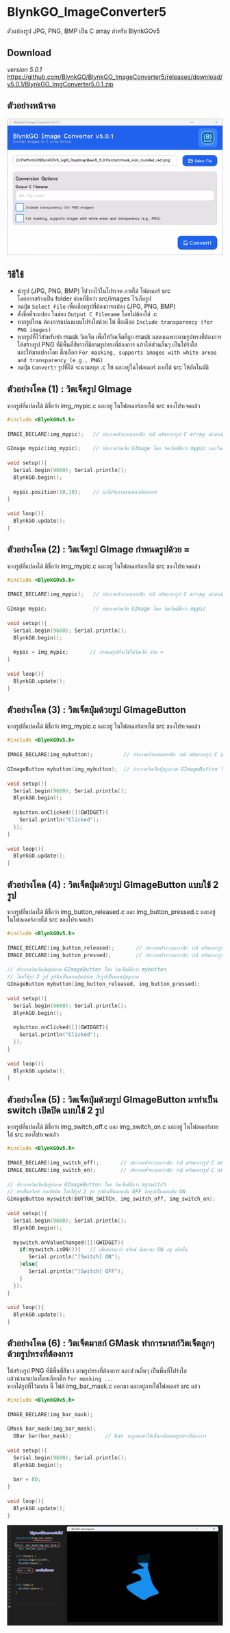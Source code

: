 # BlynkGO_ImageConverter5
 ตัวแปลงรูป JPG, PNG, BMP เป็น C array สำหรับ BlynkGOv5  

## Download
*version 5.0.1*  
https://github.com/BlynkGO/BlynkGO_ImageConverter5/releases/download/v5.0.1/BlynkGO_ImgConverter5.0.1.zip
  
## ตัวอย่างหน้าจอ
![ตัวแปลงรูป](BlynkGO_ImageConverter5.png)


## วิธีใช้
- นำรูป (JPG, PNG, BMP) ไปวางไว้ในโปรเจค ภายใต้ โฟลเดอร์ src  
  โดยอาจสร้างเป็น folder ย่อยที่ชือว่า src/images ไว้เก็บรูป
- กดปุ่ม `Select File` เพื่อเลือกรูปที่ต้องการแปลง (JPG, PNG, BMP)
- ตั้งชื่อที่จะแปลง ในช่อง `Output C Filename` โดยไม่ต้องใส่ .c
- หากรูปไหน ต้องการแปลงแบบโปร่งใสด้วย ให้ ติ๊กเลือก `Include transparency (for PNG images)`
- หากรูปที่ไว้สำหรับทำ mask วิตเจ็ต เพื่อให้วิตเจ็ตที่ถูก mask แสดงเฉพาะตามรูปทรงที่ต้องการ  
  ให้สร้างรูป PNG ที่มีพื้นที่สีขาวที่มีตามรูปทรงที่ต้องการ แล้วให้ส่วนอื่นๆ เป็นโปร่งใส  
  และให้มาแปลงโดย ติ๊กเลือก `For masking, supports images with white areas and transparency (e.g., PNG)`  
- กดปุ่ม `Convert!`  รูปที่ได้ จะนามสกุล .c ให้ และอยู่ในโฟลเดอร์ ภายใต้ src ให้อัตโนมัติ

## ตัวอย่างโคด (1) : วิตเจ็ตรูป GImage 

หากรูปที่แปลงได้ มีชื่อว่า img_mypic.c และอยู่ ในโฟลเดอร์ภายใต้ src ของโปรเจคแล้ว

```c
#include <BlynkGOv5.h>

IMAGE_DECLARE(img_mypic);   // ประกาศทั่วระบบกราฟิก ว่ามี ทรัพยากรรูป C array เข้ามาเพิ่ม

GImage mypic(img_mypic);    // ประกาศวิตเจ็ต GImage โดย วิตเจ็ตมีชื่อว่า mypic และโหลดใช้รูปด้วย img_mypic

void setup(){
  Serial.begin(9600); Serial.println();
  BlynkGO.begin();

  mypic.position(10,10);    // นำไปจัดวางตำแหน่งที่ต้องการ
}

void loop(){
  BlynkGO.update();
}
```

## ตัวอย่างโคด (2) : วิตเจ็ตรูป GImage กำหนดรูปด้วย = 

หากรูปที่แปลงได้ มีชื่อว่า img_mypic.c และอยู่ ในโฟลเดอร์ภายใต้ src ของโปรเจคแล้ว

```c
#include <BlynkGOv5.h>

IMAGE_DECLARE(img_mypic);   // ประกาศทั่วระบบกราฟิก ว่ามี ทรัพยากรรูป C array เข้ามาเพิ่ม

GImage mypic;               // ประกาศวิตเจ็ต GImage โดย วิตเจ็ตมีชื่อว่า mypic

void setup(){
  Serial.begin(9600); Serial.println();
  BlynkGO.begin();

  mypic = img_mypic;       // กำหนดรูปที่จะใช้ให้วิตเจ็ต ด้วย =
}

void loop(){
  BlynkGO.update();
}
```


## ตัวอย่างโคด (3)  : วิตเจ็ตปุ่มด้วยรูป GImageButton 

หากรูปที่แปลงได้ มีชื่อว่า img_mypic.c และอยู่ ในโฟลเดอร์ภายใต้ src ของโปรเจคแล้ว

```c
#include <BlynkGOv5.h>

IMAGE_DECLARE(img_mybutton);          // ประกาศทั่วระบบกราฟิก ว่ามี ทรัพยากรรูป C array เข้ามาเพิ่ม

GImageButton mybutton(img_mybutton);  // ประกาศวิตเจ็ตปุ่มรูปภาพ GImageButton โดย วิตเจ็ตมีชื่อว่า mybutton โดยใช้รูป img_mybutton

void setup(){
  Serial.begin(9600); Serial.println();
  BlynkGO.begin();

  mybutton.onClicked([](GWIDGET){
    Serial.println("Clicked");
  });
}

void loop(){
  BlynkGO.update();
}
```

## ตัวอย่างโคด (4)  : วิตเจ็ตปุ่มด้วยรูป GImageButton แบบใช้ 2 รูป

หากรูปที่แปลงได้ มีชื่อว่า img_button_released.c  และ img_button_pressed.c และอยู่ ในโฟลเดอร์ภายใต้ src ของโปรเจคแล้ว

```c
#include <BlynkGOv5.h>

IMAGE_DECLARE(img_button_released);       // ประกาศทั่วระบบกราฟิก ว่ามี ทรัพยากรรูป C array เข้ามาเพิ่ม สำหรับใช้เป็นปุ่มขณะปล่อย
IMAGE_DECLARE(img_button_pressed);        // ประกาศทั่วระบบกราฟิก ว่ามี ทรัพยากรรูป C array เข้ามาเพิ่ม สำหรับใช้เป็นปุ่มขณะกด

// ประกาศวิตเจ็ตปุ่มรูปภาพ GImageButton โดย วิตเจ็ตมีชื่อว่า mybutton
// โดยใช้รูป 2 รูป รูปนึงเป็นตอนปุ่มปล่อย อีกรูปเป็นตอนปุ่มถูกกด
GImageButton mybutton(img_button_released, img_button_pressed);  

void setup(){
  Serial.begin(9600); Serial.println();
  BlynkGO.begin();

  mybutton.onClicked([](GWIDGET){
    Serial.println("Clicked");
  });
}

void loop(){
  BlynkGO.update();
}
```
  
## ตัวอย่างโคด (5) : วิตเจ็ตปุ่มด้วยรูป GImageButton มาทำเป็น switch เปิดปิด แบบใช้ 2 รูป

หากรูปที่แปลงได้ มีชื่อว่า img_switch_off.c  และ img_switch_on.c และอยู่ ในโฟลเดอร์ภายใต้ src ของโปรเจคแล้ว

```c
#include <BlynkGOv5.h>

IMAGE_DECLARE(img_switch_off);       // ประกาศทั่วระบบกราฟิก ว่ามี ทรัพยากรรูป C array เข้ามาเพิ่ม สำหรับใช้เป็นปุ่มขณะ OFF
IMAGE_DECLARE(img_switch_on);        // ประกาศทั่วระบบกราฟิก ว่ามี ทรัพยากรรูป C array เข้ามาเพิ่ม สำหรับใช้เป็นปุ่มขณะ ON

// ประกาศวิตเจ็ตปุ่มรูปภาพ GImageButton โดย วิตเจ็ตมีชื่อว่า myswitch
// ทำเป็นสวิตซ์ กดเปิดปิด โดยใช้รูป 2 รูป รูปนึงเป็นตอนปุ่ม OFF อีกรูปเป็นตอนปุ่ม ON
GImageButton myswitch(BUTTON_SWITCH, img_switch_off, img_switch_on);  

void setup(){
  Serial.begin(9600); Serial.println();
  BlynkGO.begin();

  myswitch.onValueChanged([](GWIDGET){
    if(myswitch.isON()){   // เช็คสถานะว่า สวิตซ์ มีสถานะ ON อยู่ หรือไม่
       Serial.println("[Switch] ON");
    }else{
       Serial.println("[Switch] OFF");
    }
  });
}

void loop(){
  BlynkGO.update();
}
```
  
## ตัวอย่างโคด (6) : วิตเจ็ตมาสก์ GMask ทำการมาสก์วิตเจ็ตลูกๆด้วยรูปทรงที่ต้องการ

ให้สร้างรูป PNG ที่มีพื้นที่สีขาว ตามรูปทรงที่ต้องการ และส่วนอื่นๆ เป็นพื้นที่โปร่งใส  
แล้วนำมาแปลงโดยเลือกติ๊ก `For masking ...`  
หากได้รูปที่ไว้มาส์ก นี้ ไฟล์ img_bar_mask.c ออกมา และอยู่ภายใต้โฟลเดอร์ src แล้ว  

```c
#include <BlynkGOv5.h>

IMAGE_DECLARE(img_bar_mask);

GMask bar_mask(img_bar_mask);
  GBar bar(bar_mask);           // bar จะถูกมาสก์ให้เห็นเหลือตามรูปทรงที่ต้องการ

void setup(){
  Serial.begin(9600); Serial.println();
  BlynkGO.begin();

  bar = 80;
}

void loop(){
  BlynkGO.update();
}
```
  
![มาสก์](GMask_example.jpg)  
  


